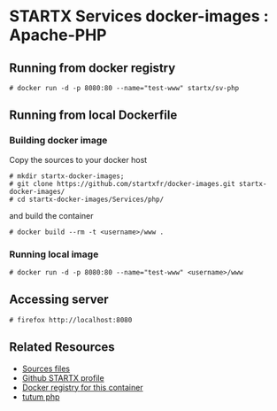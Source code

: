 # STARTX Services docker-images : Apache-PHP

## Running from docker registry

	# docker run -d -p 8080:80 --name="test-www" startx/sv-php

## Running from local Dockerfile

### Building docker image
Copy the sources to your docker host 

	# mkdir startx-docker-images;
	# git clone https://github.com/startxfr/docker-images.git startx-docker-images/
	# cd startx-docker-images/Services/php/

and build the container

	# docker build --rm -t <username>/www .

### Running local image

	# docker run -d -p 8080:80 --name="test-www" <username>/www

## Accessing server

	# firefox http://localhost:8080

## Related Resources

* [Sources files](https://github.com/startxfr/docker-images/tree/master/Services/php)
* [Github STARTX profile](https://github.com/startxfr/docker-images)
* [Docker registry for this container](https://registry.hub.docker.com/u/startx/sv-php/)
* [tutum php](https://registry.hub.docker.com/u/tutum/apache-php)


